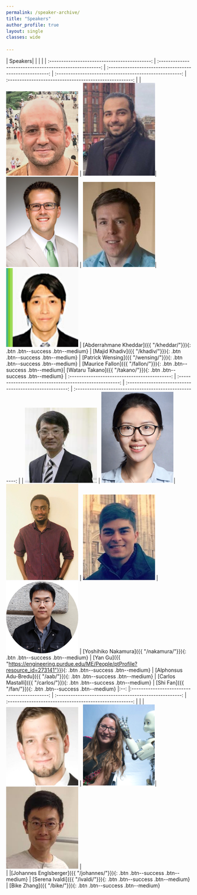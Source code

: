 ```yaml
---
permalink: /speaker-archive/
title: "Speakers"
author_profile: true 
layout: single 
classes: wide

---
```


| Speakers| | | | 
| :-------------------------------------------: | :-----------------------------------------------------: | :-----------------------------------------------------: | :-----------------------------------------------------: | :-----------------------------------------------------: |
| <img src="/docs/assets/images/speakers/abder.jpg" alt="drawing" width="196"/> |  <img src="/docs/assets/images/speakers/khadiv.jpg" alt="drawing"  width="196"/>| <img src="/docs/assets/images/speakers/patrick.jpg" alt="drawing" width="196"/> | <img src="/docs/assets/images/speakers/fallon.jpg" alt="drawing" width="196"/>|  <img src="/docs/assets/images/speakers/takano.jpg" alt="drawing" width="196"/> |
[Abderrahmane Kheddar]({{ "/kheddar/"}}){: .btn .btn--success .btn--medium} |  [Majid Khadiv]({{ "/khadiv/"}}){: .btn .btn--success .btn--medium}  | [Patrick Wensing]({{ "/wensing/"}}){: .btn .btn--success .btn--medium} | [Maurice Fallon]({{ "/fallon/"}}){: .btn .btn--success .btn--medium}| [Wataru Takano]({{ "/takano/"}}){: .btn .btn--success .btn--medium}
| :-------------------------------------------: | :-----------------------------------------------------: | :-----------------------------------------------------: | :-----------------------------------------------------: |
| <img src="/docs/assets/images/speakers/nakamura.jpg" alt="drawing" width="196"/> |  <img src="/docs/assets/images/organizers/yan.png" alt="drawing"  width="196"/>| <img src="/docs/assets/images/speakers/aab.jpg" alt="drawing" width="196"/> |  <img src="/docs/assets/images/speakers/carlos.png" alt="drawing" width="196"/> |  <img src="/docs/assets/images/speakers/fan.png" alt="drawing" width="196"/> |
[Yoshihiko Nakamura]({{ "/nakamura/"}}){: .btn .btn--success .btn--medium} |  [Yan Gu]({{ "https://engineering.purdue.edu/ME/People/ptProfile?resource_id=273141"}}){: .btn .btn--success .btn--medium}  | [Alphonsus Adu-Bredu]({{ "/aab/"}}){: .btn .btn--success .btn--medium} | [Carlos Mastalli]({{ "/carlos/"}}){: .btn .btn--success .btn--medium} |  [Shi Fan]({{ "/fan/"}}){: .btn .btn--success .btn--medium}
|:--: |:-------------------------------------------: | :-----------------------------------------------------: | :-----------------------------------------------------: | 
| |<img src="/docs/assets/images/speakers/johannes.jpg" alt="drawing" width="196"/> |  <img src="/docs/assets/images/speakers/ivaldi.png" alt="drawing"  width="196"/>| <img src="/docs/assets/images/speakers/bike.jpeg" alt="drawing" width="196"/> |  
| |[Johannes Englsberger]({{ "/johannes/"}}){: .btn .btn--success .btn--medium} |  [Serena Ivaldi]({{ "/ivaldi/"}}){: .btn .btn--success .btn--medium}  | [Bike Zhang]({{ "/bike/"}}){: .btn .btn--success .btn--medium} 

